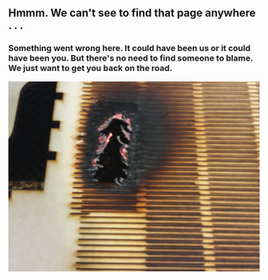 ﻿<h2>Hmmm.  We can't see to find that page anywhere . . .</h2>

<h3>Something went wrong here.  It could have been us or it could have been you.  But there's no need to find someone to blame.  We just want to get you back on the road.</h3>

<p align="center"><img src="https://raw.githubusercontent.com/Obrary/public-site-assets/master/404/images/laser-cutter-burn.jpg"></p>
